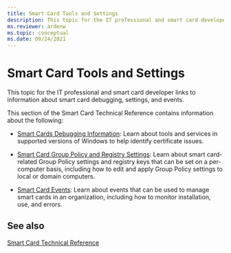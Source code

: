 ```yaml
---
title: Smart Card Tools and Settings 
description: This topic for the IT professional and smart card developer links to information about smart card debugging, settings, and events.
ms.reviewer: ardenw
ms.topic: conceptual
ms.date: 09/24/2021
---
```


# Smart Card Tools and Settings

This topic for the IT professional and smart card developer links to information about smart card debugging, settings, and events.

This section of the Smart Card Technical Reference contains information about the following:

-   [Smart Cards Debugging Information](smart-card-debugging-information.md): Learn about tools and services in supported versions of Windows to help identify certificate issues.

-   [Smart Card Group Policy and Registry Settings](smart-card-group-policy-and-registry-settings.md): Learn about smart card-related Group Policy settings and registry keys that can be set on a per-computer basis, including how to edit and apply Group Policy settings to local or domain computers.

-   [Smart Card Events](smart-card-events.md): Learn about events that can be used to manage smart cards in an organization, including how to monitor installation, use, and errors.

## See also

[Smart Card Technical Reference](smart-card-windows-smart-card-technical-reference.md)
